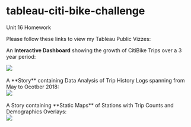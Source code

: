 # tableau-citi-bike-challenge
Unit 16 Homework

Please follow these links to view my Tableau Public Vizzes:

An **Interactive Dashboard** showing the growth of CitiBike Trips over a 3 year period: 
<div class='tableauPlaceholder' id='viz1542010830280' style='position: relative'><noscript><a href='https://public.tableau.com/views/CitiBikeData_36monthPeriod/GrowthofTripsOver3years?:embed=y&:display_count=yes'><img alt=' ' src='https:&#47;&#47;public.tableau.com&#47;static&#47;images&#47;Ci&#47;CitiBikeData_36monthPeriod&#47;GrowthofTripsOver3years&#47;1_rss.png' style='border: none' /></a></noscript><object class='tableauViz'  style='display:none;'><param name='host_url' value='https%3A%2F%2Fpublic.tableau.com%2F' /> <param name='embed_code_version' value='3' /> <param name='site_root' value='' /><param name='name' value='CitiBikeData_36monthPeriod&#47;GrowthofTripsOver3years' /><param name='tabs' value='yes' /><param name='toolbar' value='yes' /><param name='static_image' value='https:&#47;&#47;public.tableau.com&#47;static&#47;images&#47;Ci&#47;CitiBikeData_36monthPeriod&#47;GrowthofTripsOver3years&#47;1.png' /> <param name='animate_transition' value='yes' /><param name='display_static_image' value='yes' /><param name='display_spinner' value='yes' /><param name='display_overlay' value='yes' /><param name='display_count' value='yes' /></object></div>                
<br>
A **Story** containing Data Analysis of Trip History Logs spanning from May to Ocotber 2018: 
<div class='tableauPlaceholder' id='viz1542011286946' style='position: relative'><noscript><a href='https://public.tableau.com/views/TripDataAnalysis/TripDataAnalysis?:embed=y&:display_count=yes&publish=yes'><img alt=' ' src='https:&#47;&#47;public.tableau.com&#47;static&#47;images&#47;Tr&#47;TripDataAnalysis&#47;TripDataAnalysis&#47;1_rss.png' style='border: none' /></a></noscript><object class='tableauViz'  style='display:none;'><param name='host_url' value='https%3A%2F%2Fpublic.tableau.com%2F' /> <param name='embed_code_version' value='3' /> <param name='site_root' value='' /><param name='name' value='TripDataAnalysis&#47;TripDataAnalysis' /><param name='tabs' value='no' /><param name='toolbar' value='yes' /><param name='static_image' value='https:&#47;&#47;public.tableau.com&#47;static&#47;images&#47;Tr&#47;TripDataAnalysis&#47;TripDataAnalysis&#47;1.png' /> <param name='animate_transition' value='yes' /><param name='display_static_image' value='yes' /><param name='display_spinner' value='yes' /><param name='display_overlay' value='yes' /><param name='display_count' value='yes' /><param name='filter' value='publish=yes' /></object></div>
<br>
A Story containing **Static Maps** of Stations with Trip Counts and Demographics Overlays:
<div class='tableauPlaceholder' id='viz1542011519725' style='position: relative'><noscript><a href='https://public.tableau.com/views/StaticMapViz/StaticZipCodeMaps?:embed=y&:display_count=yes'><img alt=' ' src='https:&#47;&#47;public.tableau.com&#47;static&#47;images&#47;St&#47;StaticMapViz&#47;StaticZipCodeMaps&#47;1_rss.png' style='border: none' /></a></noscript><object class='tableauViz'  style='display:none;'><param name='host_url' value='https%3A%2F%2Fpublic.tableau.com%2F' /> <param name='embed_code_version' value='3' /> <param name='site_root' value='' /><param name='name' value='StaticMapViz&#47;StaticZipCodeMaps' /><param name='tabs' value='no' /><param name='toolbar' value='yes' /><param name='static_image' value='https:&#47;&#47;public.tableau.com&#47;static&#47;images&#47;St&#47;StaticMapViz&#47;StaticZipCodeMaps&#47;1.png' /> <param name='animate_transition' value='yes' /><param name='display_static_image' value='yes' /><param name='display_spinner' value='yes' /><param name='display_overlay' value='yes' /><param name='display_count' value='yes' /></object></div>                
